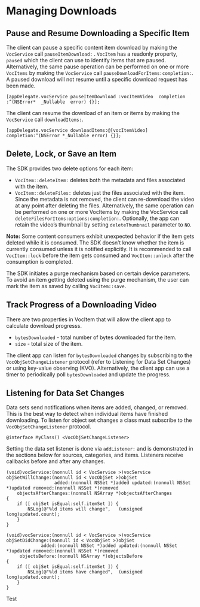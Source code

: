 # Managing Downloads

## Pause and Resume Downloading a Specific Item

The client can pause a specific content item download by making the ```VocService``` call  ```pauseItemDownload:``` . ```VocItem``` has a readonly property, ```paused``` which the client can use to identify items that are paused. Alternatively, the same pause operation can be performed on one or more ```VocItems``` by making the ```VocService``` call ```pauseDownloadForItems:completion:```. A paused download will not resume until a specific download request has been made.


```[appDelegate.vocService pauseItemDownload :vocItemVideo  completion :^(NSError*  _Nullable  error) {}]; ```


The client can resume the download of an item or items by making the ```VocService``` call ```downloadItems:```.


```[appDelegate.vocService downloadItems:@[vocItemVideo] completion:^(NSError *_Nullable error) {}];```


## Delete, Lock, or Save an Item

The SDK provides two delete options for each item:

- ```VocItem::deleteItem:``` deletes both the metadata and files associated with the item.
- ```VocItem::deleteFiles:``` deletes just the files associated with the item. Since the metadata is not removed, the client can re-download the video at any point after deleting the files. Alternatively, the same operation can be performed on one or more VocItems by making the VocService call ```deleteFilesForItems:options:completion:```. Optionally, the app can retain the video’s thumbnail by setting ```deleteThumbnail``` parameter to ```NO```.

**Note:** Some content consumers exhibit unexpected behavior if the item gets deleted while it is consumed. The SDK doesn’t know whether the item is currently consumed unless it is notified explicitly. It is recommended to call ```VocItem::lock``` before the item gets consumed and ```VocItem::unlock``` after the consumption is completed.

The SDK initiates a purge mechanism based on certain device parameters. To avoid an item getting deleted using the purge mechanism, the user can mark the item as saved by calling ```VocItem::save```.

## Track Progress of a Downloading Video

There are two properties in VocItem that will allow the client app to calculate download progresss.

- ```bytesDownloaded``` - total number of bytes downloaded for the item.
- ```size``` - total size of the item.

The client app can listen for ```bytesDownloaded``` changes by subscribing to the ```VocObjSetChangeListener``` protocol (refer to Listening for Data Set Changes) or using key-value observing (KVO). Alternatively, the client app can use a timer to periodically poll ```bytesDownloaded``` and update the progress.

## Listening for Data Set Changes

Data sets send notifications when items are added, changed, or removed. This is the best way to detect when individual items have finished downloading. To listen for object set changes a class must subscribe to the  ```VocObjSetChangeListener``` protocol.

``` @interface MyClass() <VocObjSetChangeListener> ```

Setting the data set listener is done via ```addListener:``` and is demonstrated in the sections below for sources, categories, and items. Listeners receive callbacks before and after any changes.

```
(void)vocService:(nonnull id < VocService >)vocService objSetWillChange:(nonnull id < VocObjSet >)objSet
                  added:(nonnull NSSet *)added updated:(nonnull NSSet *)updated removed:(nonnull NSSet *)removed
    objectsAfterChanges:(nonnull NSArray *)objectsAfterChanges
{
    if ([ objSet isEqual:self.itemSet ]) {
        NSLog(@"%ld items will change",   (unsigned long)updated.count);
    }
}

(void)vocService:(nonnull id < VocService >)vocService objSetDidChange:(nonnull id < VocObjSet >)objSet
             added:(nonnull NSSet *)added updated:(nonnull NSSet *)updated removed:(nonnull NSSet *)removed
     objectsBefore:(nonnull NSArray *)objectsBefore
{
    if ([ objSet isEqual:self.itemSet ]) {
        NSLog(@"%ld items have changed",  (unsigned long)updated.count);
    }
} 
```
Test
